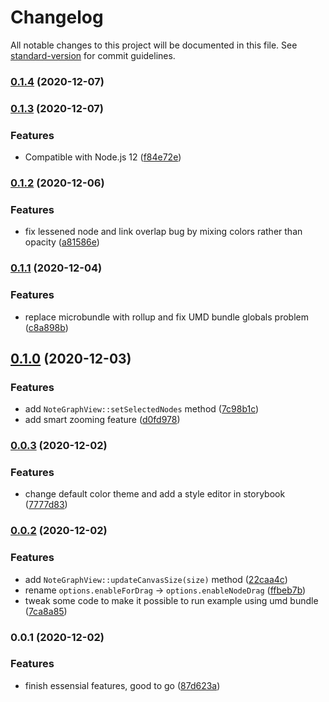 # Changelog

All notable changes to this project will be documented in this file. See [standard-version](https://github.com/conventional-changelog/standard-version) for commit guidelines.

### [0.1.4](https://github.com/hikerpig/note-graph/compare/v0.1.3...v0.1.4) (2020-12-07)

### [0.1.3](https://github.com/hikerpig/note-graph/compare/v0.1.2...v0.1.3) (2020-12-07)


### Features

* Compatible with Node.js 12 ([f84e72e](https://github.com/hikerpig/note-graph/commit/f84e72ee09003690a5a1f8d3916c64464a1cafd1))

### [0.1.2](https://github.com/hikerpig/note-graph/compare/v0.1.1...v0.1.2) (2020-12-06)


### Features

* fix lessened node and link overlap bug by mixing colors rather than opacity ([a81586e](https://github.com/hikerpig/note-graph/commit/a81586e5371a9d899fda9f3b969b906480ac6fb3))

### [0.1.1](https://github.com/hikerpig/note-graph/compare/v0.1.0...v0.1.1) (2020-12-04)


### Features

* replace microbundle with rollup and fix UMD bundle globals problem ([c8a898b](https://github.com/hikerpig/note-graph/commit/c8a898b05a6fac21a486aa08dd9d1fb3a3bbf172))

## [0.1.0](https://github.com/hikerpig/note-graph/compare/v0.0.3...v0.1.0) (2020-12-03)


### Features

* add `NoteGraphView::setSelectedNodes` method ([7c98b1c](https://github.com/hikerpig/note-graph/commit/7c98b1c0a8b7f10351431c55846d585696ce4186))
* add smart zooming feature ([d0fd978](https://github.com/hikerpig/note-graph/commit/d0fd97888c4084e2afb92a490d93dcf7f4d21760))

### [0.0.3](https://github.com/hikerpig/note-graph/compare/v0.0.2...v0.0.3) (2020-12-02)


### Features

* change default color theme and add a style editor in storybook ([7777d83](https://github.com/hikerpig/note-graph/commit/7777d83330078ed7aae303c046fc3e44c43832d3))

### [0.0.2](https://gitlab.com/hikerpig/note-graph/compare/v0.0.1...v0.0.2) (2020-12-02)


### Features

* add `NoteGraphView::updateCanvasSize(size)` method ([22caa4c](https://gitlab.com/hikerpig/note-graph/commit/22caa4cbc82c360809fa70ebcf29d1d12fa73529))
* rename `options.enableForDrag` -> `options.enableNodeDrag` ([ffbeb7b](https://gitlab.com/hikerpig/note-graph/commit/ffbeb7beb04eea9a452e5fc873096dbacfa6fca9))
* tweak some code to make it possible to run example using umd bundle ([7ca8a85](https://gitlab.com/hikerpig/note-graph/commit/7ca8a85ffa7fdc3d86f7c7b80e8bcf013d0d2eda))

### 0.0.1 (2020-12-02)


### Features

* finish essensial features, good to go ([87d623a](https://gitlab.com/hikerpig/note-graph/commit/87d623a2875b07232baca347657a85556d394ae2))
